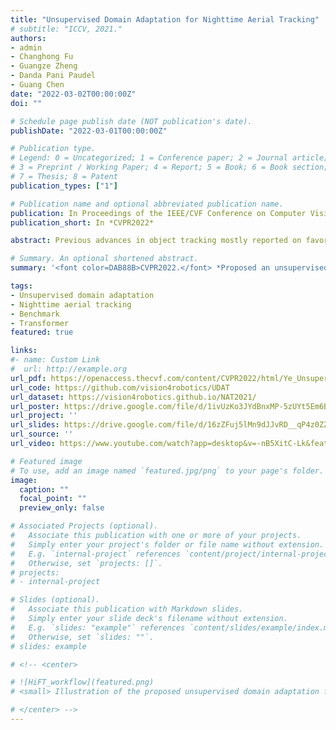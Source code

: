 ```yaml
---
title: "Unsupervised Domain Adaptation for Nighttime Aerial Tracking"
# subtitle: "ICCV, 2021."
authors:
- admin
- Changhong Fu
- Guangze Zheng
- Danda Pani Paudel
- Guang Chen
date: "2022-03-02T00:00:00Z"
doi: ""

# Schedule page publish date (NOT publication's date).
publishDate: "2022-03-01T00:00:00Z"

# Publication type.
# Legend: 0 = Uncategorized; 1 = Conference paper; 2 = Journal article;
# 3 = Preprint / Working Paper; 4 = Report; 5 = Book; 6 = Book section;
# 7 = Thesis; 8 = Patent
publication_types: ["1"]

# Publication name and optional abbreviated publication name.
publication: In Proceedings of the IEEE/CVF Conference on Computer Vision and Pattern Recognition (CVPR), New Orleans, Louisiana, USA, pp.8896-8905, 2022.
publication_short: In *CVPR2022*

abstract: Previous advances in object tracking mostly reported on favorable illumination circumstances while neglecting performance at nighttime, which significantly impeded the development of related aerial robot applications. This work instead develops a novel unsupervised domain adaptation framework for nighttime aerial tracking (named UDAT). Specifically, a unique object discovery approach is provided to generate training patches from raw nighttime tracking videos. To tackle the domain discrepancy, we employ a Transformer-based bridging layer post to the feature extractor to align image features from both domains. With a Transformer day/night feature discriminator, the daytime tracking model is adversarially trained to track at night. Moreover, we construct a pioneering benchmark namely NAT2021 for unsupervised domain adaptive nighttime tracking, which comprises a test set of 180 manually annotated tracking sequences and a train set of over 276k unlabelled nighttime tracking frames. Exhaustive experiments demonstrate the robustness and domain adaptability of the proposed framework in nighttime aerial tracking. The code and benchmark are available at https://github.com/vision4robotics/UDAT.

# Summary. An optional shortened abstract.
summary: '<font color=DAB88B>CVPR2022.</font> *Proposed an unsupervised domain adaptation framework to adapt object tracking from daytime to nighttime, along with a nighttime tracking benchmark.*'

tags:
- Unsupervised domain adaptation
- Nighttime aerial tracking
- Benchmark
- Transformer
featured: true

links:
#- name: Custom Link
#  url: http://example.org
url_pdf: https://openaccess.thecvf.com/content/CVPR2022/html/Ye_Unsupervised_Domain_Adaptation_for_Nighttime_Aerial_Tracking_CVPR_2022_paper.html
url_code: https://github.com/vision4robotics/UDAT
url_dataset: https://vision4robotics.github.io/NAT2021/
url_poster: https://drive.google.com/file/d/1ivUzKo3JYdBnxMP-5zUYt5Em6BfVBgac/view?usp=sharing
url_project: ''
url_slides: https://drive.google.com/file/d/16zZFuj5lMn9dJJvRD__qP4z0ZZe1PzlU/view?usp=sharing
url_source: ''
url_video: https://www.youtube.com/watch?app=desktop&v=-nB5XitC-Lk&feature=youtu.be

# Featured image
# To use, add an image named `featured.jpg/png` to your page's folder. 
image:
  caption: ""
  focal_point: ""
  preview_only: false

# Associated Projects (optional).
#   Associate this publication with one or more of your projects.
#   Simply enter your project's folder or file name without extension.
#   E.g. `internal-project` references `content/project/internal-project/index.md`.
#   Otherwise, set `projects: []`.
# projects:
# - internal-project

# Slides (optional).
#   Associate this publication with Markdown slides.
#   Simply enter your slide deck's filename without extension.
#   E.g. `slides: "example"` references `content/slides/example/index.md`.
#   Otherwise, set `slides: ""`.
# slides: example

# <!-- <center>

# ![HiFT_workflow](featured.png)
# <small> Illustration of the proposed unsupervised domain adaptation framework for nighttime aerial tracking.</small>

# </center> -->
---
```

